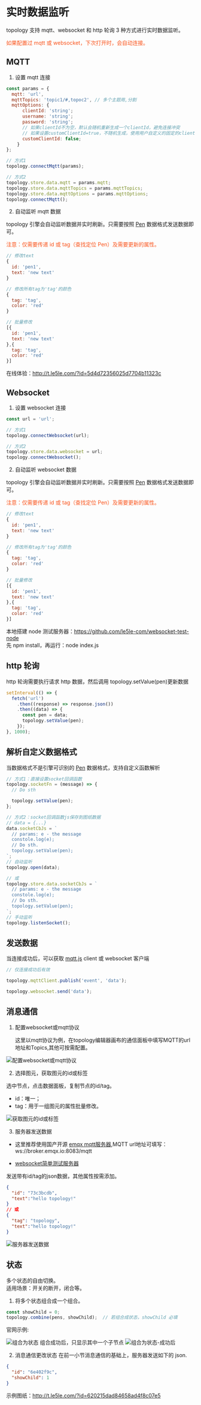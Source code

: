 # 实时数据监听

topology 支持 mqtt、websocket 和 http 轮询 3 种方式进行实时数据监听。

<div style="color:#fa541c">如果配置过 mqtt 或 websocket，下次打开时，会自动连接。</div>

## MQTT

1. 设置 mqtt 连接

```js
const params = {
  mqtt: 'url',
  mqttTopics: 'topic1/#,topoc2', // 多个主题用,分割
  mqttOptions: {
      clientId: 'string';
      username: 'string';
      password: 'string';
      // 如果clientId不为空，默认会随机重新生成一个clientId，避免连接冲突
      // 如果设置customClientId=true，不随机生成，使用用户自定义的固定的clientId
      customClientId: false;
    }
};

// 方式1
topology.connectMqtt(params);

// 方式2
topology.store.data.mqtt = params.mqtt;
topology.store.data.mqttTopics = params.mqttTopics;
topology.store.data.mqttOptions = params.mqttOptions;
topology.connectMqtt();
```

2. 自动监听 mqtt 数据

topology 引擎会自动监听数据并实时刷新。只需要按照 [Pen](../api/pen) 数据格式发送数据即可。

<div style="color:#fa541c">注意：仅需要传递 id 或 tag（查找定位 Pen）及需要更新的属性。</div>

```js
// 修改text
{
  id: 'pen1',
  text: 'new text'
}

// 修改所有tag为'tag'的颜色
{
  tag: 'tag',
  color: 'red'
}

// 批量修改
[{
  id: 'pen1',
  text: 'new text'
},{
  tag: 'tag',
  color: 'red'
}]
```

在线体验：http://t.le5le.com/?id=5d4d72356025d7704b11323c

## Websocket

1. 设置 websocket 连接

```js
const url = 'url';

// 方式1
topology.connectWebsocket(url);

// 方式2
topology.store.data.websocket = url;
topology.connectWebsocket();
```

2. 自动监听 websocket 数据

topology 引擎会自动监听数据并实时刷新。只需要按照 [Pen](../api/pen) 数据格式发送数据即可。

<div style="color:#fa541c">注意：仅需要传递 id 或 tag（查找定位 Pen）及需要更新的属性。</div>

```js
// 修改text
{
  id: 'pen1',
  text: 'new text'
}

// 修改所有tag为'tag'的颜色
{
  tag: 'tag',
  color: 'red'
}

// 批量修改
[{
  id: 'pen1',
  text: 'new text'
},{
  tag: 'tag',
  color: 'red'
}]
```

本地搭建 node 测试服务器：https://github.com/le5le-com/websocket-test-node  
先 npm install，再运行：node index.js

## http 轮询

http 轮询需要执行请求 http 数据，然后调用 topology.setValue(pen)更新数据

```js
setInterval(() => {
  fetch('url')
    .then((response) => response.json())
    .then((data) => {
      const pen = data;
      topology.setValue(pen);
    });
}, 1000);
```

## 解析自定义数据格式

当数据格式不是引擎可识别的 [Pen](../api/pen) 数据格式，支持自定义函数解析

```js
// 方式1：直接设置socket回调函数
topology.socketFn = (message) => {
  // Do sth

  topology.setValue(pen);
};

// 方式2：socket回调函数js保存到图纸数据
// data = {...}
data.socketCbJs = `
  // params: e - the message
  constole.log(e);
  // Do sth.
  topology.setValue(pen);
`;
// 自动监听
topology.open(data);

// 或
topology.store.data.socketCbJs = `
  // params: e - the message
  constole.log(e);
  // Do sth.
  topology.setValue(pen);
`;
// 手动监听
topology.listenSocket();
```

## 发送数据

当连接成功后，可以获取 [mqtt.js](https://github.com/mqttjs/MQTT.js) client 或 websocket 客户端

```js
// 仅连接成功后有效

topology.mqttClient.publish('event', 'data');

topology.websocket.send('data');
```


## 消息通信
1. 配置websocket或mqtt协议

    这里以mqtt协议为例，在topology编辑器画布的通信面板中填写MQTT的url地址和Topics,其他可按需配置。

![配置websocket或mqtt协议](/img/huabuCommunication.png)

2. 选择图元，获取图元的id或标签

  选中节点，点击数据面板，复制节点的id/tag。
  - id：唯一；
  - tag：用于一组图元的属性批量修改。

![获取图元的id或标签](/img/nodeData.png)

3. 服务器发送数据

  - 这里推荐使用国产开源 [emqx mqtt服务器](http://tools.emqx.io/),MQTT url地址可填写：ws://broker.emqx.io:8083/mqtt

  - [websocket简单测试服务器]( https://github.com/le5le-com/websocket-test-node)

  发送带有id/tag的json数据，其他属性按需添加。

```json
{
  "id": "73c3bcdb",
  "text":"hello topology!"
}
// 或
{
  "tag": "topology",
  "text":"hello topology!"
}
```

![服务器发送数据](/img/EMQoperationPage.png)

## 状态

多个状态的自由切换。  
适用场景：开关的断开，闭合等。  

1. 将多个状态组合成一个组合。

```js
const showChild = 0;
topology.combine(pens, showChild);  // 若组合成状态，showChild 必填
```

官网示例: 

![组合为状态](/img/实时数据监听/zuheweizhuangtai.png)
组合成功后，只显示其中一个子节点
![组合为状态-成功后](/img/实时数据监听/zuhezhuangtaihou.png)

2. 消息通信更改状态
在前一小节消息通信的基础上，服务器发送如下的 json.

```json
{
  "id": "6e402f9c",
  "showChild": 1 
}
```

示例图纸：http://t.le5le.com/?id=620215dad84658ad4f8c07e5
